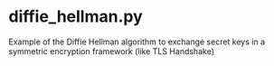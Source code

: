 # diffie_hellman.py

Example of the Diffie Hellman algorithm to exchange secret keys in a symmetric encryption framework (like TLS Handshake)
